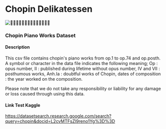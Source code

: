 # Chopin Delikatessen

![🎹🎹🎹🎹🎹🎹🎹🎹🎹🎹🎹🎹🎹🎹](https://static-s.aa-cdn.net/img/ios/495443185/20b2b9a7c3713eba5c9a16493bcfb6c8?v=1)


### Chopin Piano Works Dataset 
#### Description

This csv file contains chopin's piano works from op.1 to op.74 and op.posth. A symbol or character in the data file indicates the following meaning; Op : opus number, Ⅱ : published during lifetime without opus number, Ⅳ and Ⅶ : posthumous works, Anh.Ia : doubtful works of Chopin, dates of composition : the year worked on the composition.

Please note that we do not take any responsibility or liability for any damage or loss caused through using this data.

#### Link Test Kaggle
https://datasetsearch.research.google.com/search?query=chopin&docid=L2cvMTFsZl9reno1Yg%3D%3D
